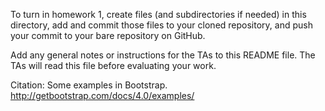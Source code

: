 To turn in homework 1, create files (and subdirectories if needed) in
this directory, add and commit those files to your cloned repository,
and push your commit to your bare repository on GitHub.

Add any general notes or instructions for the TAs to this README file.
The TAs will read this file before evaluating your work.

Citation:
Some examples in Bootstrap. http://getbootstrap.com/docs/4.0/examples/
